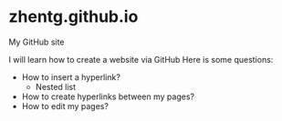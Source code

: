 # zhentg.github.io

My GitHub site

I will learn how to create a website via GitHub
Here is some questions:

* How to insert a hyperlink?
  * Nested list
* How to create hyperlinks between my pages?
* How to edit my pages?
